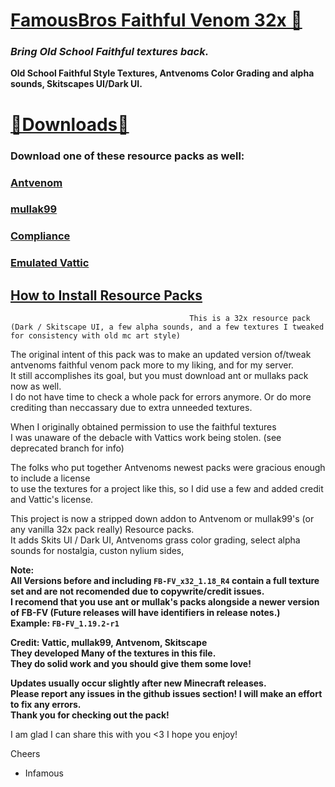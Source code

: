 # [FamousBros Faithful Venom 32x 🎥]()  
### ___Bring Old School Faithful textures back.___
__Old School Faithful Style Textures, Antvenoms Color Grading and alpha sounds, Skitscapes UI/Dark UI.__    

# [🔗Downloads🔗](https://github.com/InfamousMusicify/FamousBros-Faithful-Venom/releases)
### Download one of these resource packs as well:  
### [Antvenom](https://antvenom.com/files)   
### [mullak99](https://www.curseforge.com/minecraft/texture-packs/mullak99s-faithful-32x)   
### [Compliance](https://compliancepack.net/)   
### [Emulated Vattic](https://github.com/emulatedvattic)   
## [How to Install Resource Packs](https://youtu.be/gxeGCGpJq7A)   

~~~  
                                        This is a 32x resource pack    
(Dark / Skitscape UI, a few alpha sounds, and a few textures I tweaked for consistency with old mc art style)     
~~~

The original intent of this pack was to make an updated version of/tweak antvenoms faithful venom pack more to my liking, and for my server.       
It still accomplishes its goal, but you must download ant or mullaks pack now as well.  
I do not have time to check a whole pack for errors anymore. Or do more crediting than neccassary due to extra unneeded textures.            

When I originally obtained permission to use the faithful textures      
I was unaware of the debacle with Vattics work being stolen. (see deprecated branch for info)       

The folks who put together Antvenoms newest packs were gracious enough to include a license       
to use the textures for a project like this, so I did use a few and added credit and Vattic's license.     

This project is now a stripped down addon to Antvenom or mullak99's (or any vanilla 32x pack really) Resource packs.     
It adds Skits UI / Dark UI, Antvenoms grass color grading, select alpha sounds for nostalgia, custon nylium sides,    

__Note:  
All Versions before and including `FB-FV_x32_1.18_R4` contain a full texture set and are not recomended due to copywrite/credit issues.      
I recomend that you use ant or mullak's packs alongside a newer version of FB-FV (Future releases will have identifiers in release notes.)      
Example: `FB-FV_1.19.2-r1`__        

__Credit: Vattic, mullak99, Antvenom, Skitscape       
They developed Many of the textures in this file.     
They do solid work and you should give them some love!__     

__Updates usually occur slightly after new Minecraft releases.      
Please report any issues in the github issues section!  I will make an effort to fix any errors.     
Thank you for checking out the pack!__     

I am glad I can share this with you <3 I hope you enjoy!       

Cheers  

- Infamous  
